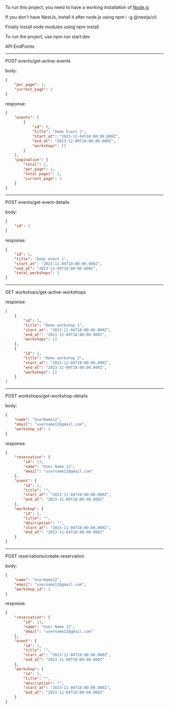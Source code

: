 To run this project, you need to have a working installation of [Node.js](https://nodejs.org/en/)

If you don't have NestJs, install it after node.js using npm i -g @nestjs/cli

Finally install node modules using npm install

To run the project, use npm run start:dev


API EndPoints

------------------------------------------------------------------------------------------------------------

POST events/get-active-events

body:

```JSON
{
    "per_page": 1,
    "current_page": 2
}
```
response:

```JSON
{
    "events": [
        {
            "id": 2,
            "title": "Demo Event 2",
            "start_at": "2023-12-04T18:00:00.000Z",
            "end_at": "2023-12-09T18:00:00.000Z",
            "workshops": []
        }
    ],
    "pagination": {
        "total": 2,
        "per_page": 1,
        "total_pages": 2,
        "current_page": 2
    }
}
```

------------------------------------------------------------------------------------------------------------

POST events/get-event-details

body:

```JSON
{
    "id": 1
}
```

response:

```JSON
{
    "id": 1,
    "title": "Demo event 1",
    "start_at": "2023-11-04T18:00:00.000Z",
    "end_at": "2023-11-09T18:00:00.000Z",
    "total_workshops": 1
}
```

------------------------------------------------------------------------------------------------------------

GET workshops/get-active-workshops

response:

```JSON
[
    {
        "id": 1,
        "title": "Demo workshop 1",
        "start_at": "2023-11-04T18:00:00.000Z",
        "end_at": "2023-11-09T18:00:00.000Z",
        "workshops": []
    },
    {
        "id": 2,
        "title": "Demo workshop 2",
        "start_at": "2023-12-04T18:00:00.000Z",
        "end_at": "2023-12-09T18:00:00.000Z",
        "workshops": []
    }
]
```

------------------------------------------------------------------------------------------------------------

POST workshops/get-workshop-details

body:

```JSON
{
    "name": "UserName12",
    "email": "username12@gmail.com",
    "workshop_id": 1
}
```

response:

```JSON
{
    "reservation": {
        "id": 13,
        "name": "User Name 12",
        "email": "username12@gmail.com"
    },
    "event": {
        "id": 1,
        "title": "",
        "start_at": "2023-11-04T18:00:00.000Z",
        "end_at": "2023-11-09T18:00:00.000Z"
    },
    "workshop": {
        "id": 1,
        "title": "",
        "description": "",
        "start_at": "2023-11-04T18:00:00.000Z",
        "end_at": "2023-11-04T18:00:00.000Z"
    }
}
```

------------------------------------------------------------------------------------------------------------

POST reservations/create-reservation

body: 

```JSON
{
    "name": "UserName12",
    "email": "username12@gmail.com",
    "workshop_id": 1
}
```

response:

```JSON
{
    "reservation": {
        "id": 13,
        "name": "User Name 12",
        "email": "username12@gmail.com"
    },
    "event": {
        "id": 1,
        "title": "",
        "start_at": "2023-11-04T18:00:00.000Z",
        "end_at": "2023-11-09T18:00:00.000Z"
    },
    "workshop": {
        "id": 1,
        "title": "",
        "description": "",
        "start_at": "2023-11-04T18:00:00.000Z",
        "end_at": "2023-11-04T18:00:00.000Z"
    }
}
```